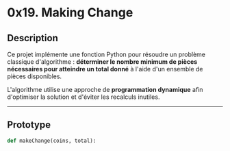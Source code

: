 # 0x19. Making Change

## Description

Ce projet implémente une fonction Python pour résoudre un problème classique d'algorithme : **déterminer le nombre minimum de pièces nécessaires pour atteindre un total donné** à l'aide d'un ensemble de pièces disponibles.

L'algorithme utilise une approche de **programmation dynamique** afin d'optimiser la solution et d'éviter les recalculs inutiles.

---

## Prototype

```python
def makeChange(coins, total):
